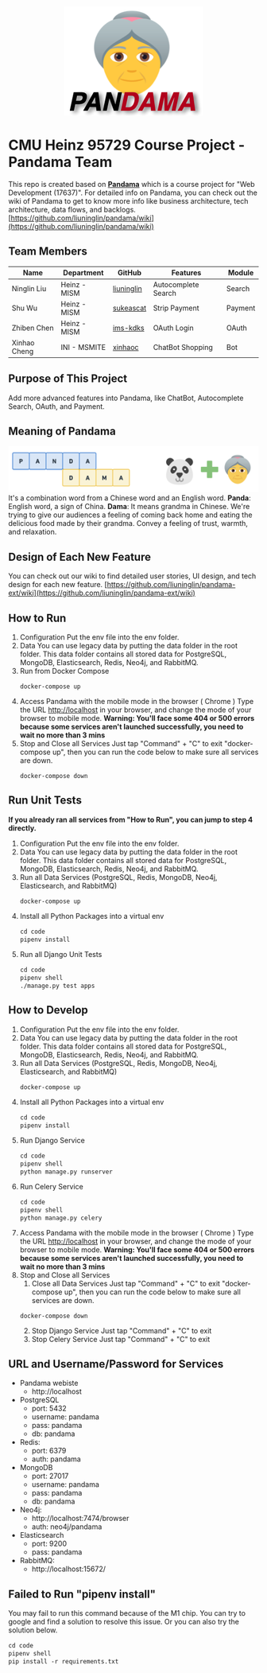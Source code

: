 <p align="center">
  <img src="./docs/assets/logo.png">
</p>

# CMU Heinz 95729 Course Project - Pandama Team

This repo is created based on [**Pandama**](https://github.com/liuninglin/pandama) which is a course project for "Web Development (17637)". For detailed info on Pandama, you can check out the wiki of Pandama to get to know more info like business architecture, tech architecture, data flows, and backlogs. [https://github.com/liuninglin/pandama/wiki](https://github.com/liuninglin/pandama/wiki)

## Team Members

| Name | Department  | GitHub | Features | Module |
|---|---|---|---|---|
| Ninglin Liu | Heinz - MISM | [liuninglin](https://github.com/liuninglin) | Autocomplete Search | Search |
| Shu Wu | Heinz - MISM | [sukeascat](https://github.com/sukeascat) | Strip Payment | Payment |
| Zhiben Chen | Heinz - MISM | [ims-kdks](https://github.com/ims-kdks) | OAuth Login | OAuth |
| Xinhao Cheng | INI - MSMITE | [xinhaoc](https://github.com/xinhaoc) | ChatBot Shopping | Bot |

## Purpose of This Project

Add more advanced features into Pandama, like ChatBot, Autocomplete Search, OAuth, and Payment.

## Meaning of Pandama

![meaning of pandama](docs/assets/pandama-name-meaning.png)
It's a combination word from a Chinese word and an English word.
**Panda**: English word, a sign of China.
**Dama**: It means grandma in Chinese. We're trying to give our audiences a feeling of coming back home and eating the delicious food made by their grandma. Convey a feeling of trust, warmth, and relaxation.

## Design of Each New Feature

You can check out our wiki to find detailed user stories, UI design, and tech design for each new feature.
[https://github.com/liuninglin/pandama-ext/wiki](https://github.com/liuninglin/pandama-ext/wiki)

## How to Run

1. Configuration
   Put the env file into the env folder.
2. Data
   You can use legacy data by putting the data folder in the root folder. This data folder contains all stored data for PostgreSQL, MongoDB, Elasticsearch, Redis, Neo4j, and RabbitMQ.
3. Run from Docker Compose
   ```
   docker-compose up
   ```
4. Access Pandama with the mobile mode in the browser ( Chrome )
   Type the URL [http://localhost](http://localhost) in your browser, and change the mode of your browser to mobile mode.
   **Warning: You'll face some 404 or 500 errors because some services aren't launched successfully, you need to wait no more than 3 mins**
5. Stop and Close all Services
   Just tap "Command" + "C" to exit "docker-compose up", then you can run the code below to make sure all services are down.
   ```
   docker-compose down
   ```

## Run Unit Tests
**If you already ran all services from "How to Run", you can jump to step 4 directly.**

1. Configuration
   Put the env file into the env folder.
2. Data
   You can use legacy data by putting the data folder in the root folder. This data folder contains all stored data for PostgreSQL, MongoDB, Elasticsearch, Redis, Neo4j, and RabbitMQ.
3. Run all Data Services (PostgreSQL, Redis, MongoDB, Neo4j, Elasticsearch, and RabbitMQ)
   ```
   docker-compose up
   ```
4. Install all Python Packages into a virtual env
   ```
   cd code
   pipenv install
   ```
5. Run all Django Unit Tests
   ```
   cd code
   pipenv shell
   ./manage.py test apps
   ```

## How to Develop

1. Configuration
   Put the env file into the env folder.
2. Data
   You can use legacy data by putting the data folder in the root folder. This data folder contains all stored data for PostgreSQL, MongoDB, Elasticsearch, Redis, Neo4j, and RabbitMQ.
3. Run all Data Services (PostgreSQL, Redis, MongoDB, Neo4j, Elasticsearch, and RabbitMQ)
   ```
   docker-compose up
   ```
4. Install all Python Packages into a virtual env
   ```
   cd code
   pipenv install
   ```
5. Run Django Service
   ```
   cd code
   pipenv shell
   python manage.py runserver
   ```
6. Run Celery Service
   ```
   cd code
   pipenv shell
   python manage.py celery
   ```
7. Access Pandama with the mobile mode in the browser ( Chrome )
   Type the URL [http://localhost](http://localhost) in your browser, and change the mode of your browser to mobile mode.
   **Warning: You'll face some 404 or 500 errors because some services aren't launched successfully, you need to wait no more than 3 mins**
5. Stop and Close all Services
    1. Close all Data Services
      Just tap "Command" + "C" to exit "docker-compose up", then you can run the code below to make sure all services are down.
      ```
      docker-compose down
      ``` 
    2. Stop Django Service
      Just tap "Command" + "C" to exit
    3. Stop Celery Service
      Just tap "Command" + "C" to exit

## URL and Username/Password for Services

- Pandama webiste
  - http://localhost
- PostgreSQL
  - port: 5432
  - username: pandama
  - pass: pandama
  - db: pandama
- Redis: 
  - port: 6379
  - auth: pandama
- MongoDB
  - port: 27017
  - username: pandama
  - pass: pandama
  - db: pandama
- Neo4j: 
  - http://localhost:7474/browser
  - auth: neo4j/pandama
- Elasticsearch
  - port: 9200
  - pass: pandama
- RabbitMQ: 
  - http://localhost:15672/

## Failed to Run "pipenv install"
You may fail to run this command because of the M1 chip. You can try to google and find a solution to resolve this issue. Or you can also try the solution below.

```
cd code
pipenv shell
pip install -r requirements.txt
```